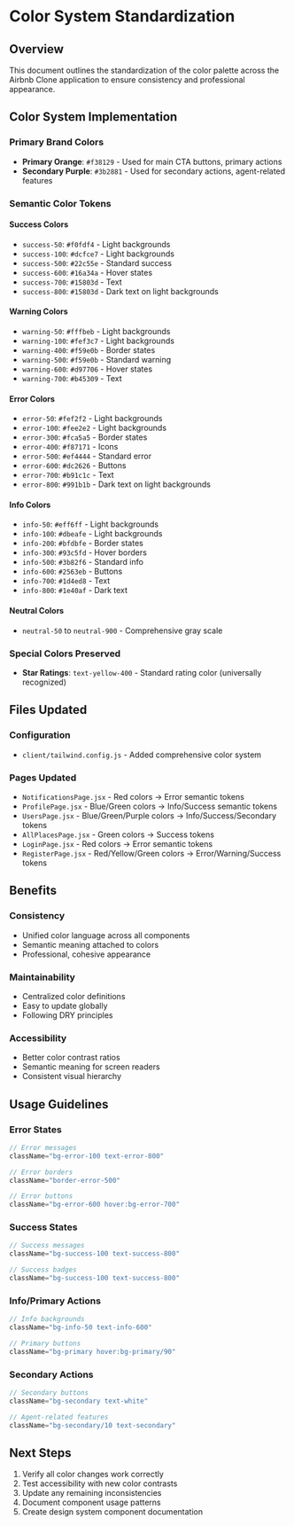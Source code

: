 # Color System Standardization

## Overview
This document outlines the standardization of the color palette across the Airbnb Clone application to ensure consistency and professional appearance.

## Color System Implementation

### Primary Brand Colors
- **Primary Orange**: `#f38129` - Used for main CTA buttons, primary actions
- **Secondary Purple**: `#3b2881` - Used for secondary actions, agent-related features

### Semantic Color Tokens

#### Success Colors
- `success-50`: `#f0fdf4` - Light backgrounds
- `success-100`: `#dcfce7` - Light backgrounds
- `success-500`: `#22c55e` - Standard success
- `success-600`: `#16a34a` - Hover states
- `success-700`: `#15803d` - Text
- `success-800`: `#15803d` - Dark text on light backgrounds

#### Warning Colors
- `warning-50`: `#fffbeb` - Light backgrounds
- `warning-100`: `#fef3c7` - Light backgrounds
- `warning-400`: `#f59e0b` - Border states
- `warning-500`: `#f59e0b` - Standard warning
- `warning-600`: `#d97706` - Hover states
- `warning-700`: `#b45309` - Text

#### Error Colors
- `error-50`: `#fef2f2` - Light backgrounds
- `error-100`: `#fee2e2` - Light backgrounds
- `error-300`: `#fca5a5` - Border states
- `error-400`: `#f87171` - Icons
- `error-500`: `#ef4444` - Standard error
- `error-600`: `#dc2626` - Buttons
- `error-700`: `#b91c1c` - Text
- `error-800`: `#991b1b` - Dark text on light backgrounds

#### Info Colors
- `info-50`: `#eff6ff` - Light backgrounds
- `info-100`: `#dbeafe` - Light backgrounds
- `info-200`: `#bfdbfe` - Border states
- `info-300`: `#93c5fd` - Hover borders
- `info-500`: `#3b82f6` - Standard info
- `info-600`: `#2563eb` - Buttons
- `info-700`: `#1d4ed8` - Text
- `info-800`: `#1e40af` - Dark text

#### Neutral Colors
- `neutral-50` to `neutral-900` - Comprehensive gray scale

### Special Colors Preserved
- **Star Ratings**: `text-yellow-400` - Standard rating color (universally recognized)

## Files Updated

### Configuration
- `client/tailwind.config.js` - Added comprehensive color system

### Pages Updated
- `NotificationsPage.jsx` - Red colors → Error semantic tokens
- `ProfilePage.jsx` - Blue/Green colors → Info/Success semantic tokens
- `UsersPage.jsx` - Blue/Green/Purple colors → Info/Success/Secondary tokens
- `AllPlacesPage.jsx` - Green colors → Success tokens
- `LoginPage.jsx` - Red colors → Error semantic tokens
- `RegisterPage.jsx` - Red/Yellow/Green colors → Error/Warning/Success tokens

## Benefits

### Consistency
- Unified color language across all components
- Semantic meaning attached to colors
- Professional, cohesive appearance

### Maintainability
- Centralized color definitions
- Easy to update globally
- Following DRY principles

### Accessibility
- Better color contrast ratios
- Semantic meaning for screen readers
- Consistent visual hierarchy

## Usage Guidelines

### Error States
```jsx
// Error messages
className="bg-error-100 text-error-800"

// Error borders
className="border-error-500"

// Error buttons
className="bg-error-600 hover:bg-error-700"
```

### Success States
```jsx
// Success messages
className="bg-success-100 text-success-800"

// Success badges
className="bg-success-100 text-success-800"
```

### Info/Primary Actions
```jsx
// Info backgrounds
className="bg-info-50 text-info-600"

// Primary buttons
className="bg-primary hover:bg-primary/90"
```

### Secondary Actions
```jsx
// Secondary buttons
className="bg-secondary text-white"

// Agent-related features
className="bg-secondary/10 text-secondary"
```

## Next Steps

1. Verify all color changes work correctly
2. Test accessibility with new color contrasts
3. Update any remaining inconsistencies
4. Document component usage patterns
5. Create design system component documentation

